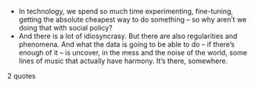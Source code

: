  - In technology, we spend so much time experimenting, fine-tuning, getting the absolute cheapest way to do something – so why aren’t we doing that with social policy?
 - And there is a lot of idiosyncrasy. But there are also regularities and phenomena. And what the data is going to be able to do – if there’s enough of it – is uncover, in the mess and the noise of the world, some lines of music that actually have harmony. It’s there, somewhere.

2 quotes